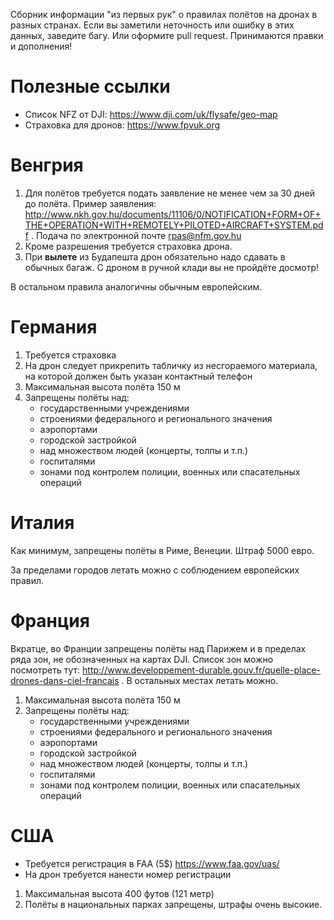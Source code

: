 Сборник информации "из первых рук" о правилах полётов на дронах в разных странах. Если вы заметили неточность или ошибку в этих данных, заведите багу. Или оформите pull request. Принимаются правки и дополнения!

# Полезные ссылки

* Список NFZ от DJI: https://www.dji.com/uk/flysafe/geo-map
* Страховка для дронов: https://www.fpvuk.org

# Венгрия

1. Для полётов требуется подать заявление не менее чем за 30 дней до полёта. Пример заявления: http://www.nkh.gov.hu/documents/11106/0/NOTIFICATION+FORM+OF+THE+OPERATION+WITH+REMOTELY+PILOTED+AIRCRAFT+SYSTEM.pdf . Подача по электронной почте rpas@nfm.gov.hu
2. Кроме разрешения требуется страховка дрона.
3. При **вылете** из Будапешта дрон обязательно надо сдавать в обычных багаж. С дроном в ручной клади вы не пройдёте досмотр!

В остальном правила аналогичны обычным европейским.

# Германия

1. Требуется страховка 
2. На дрон следует прикрепить табличку из несгораемого материала, на которой должен быть указан контактный телефон
3. Максимальная высота полёта 150 м
4. Запрещены полёты над:
   * государственными учреждениями
   * строениями федерального и регионального значения
   * аэропортами
   * городской застройкой
   * над множеством людей (концерты, толпы и т.п.)
   * госпиталями
   * зонами под контролем полиции, военных или спасательных операций

# Италия 

Как минимум, запрещены полёты в Риме, Венеции. Штраф 5000 евро.

За пределами городов летать можно с соблюдением европейских правил.

# Франция

Вкратце, во Франции запрещены полёты над Парижем и в пределах ряда зон, не обозначенных на картах DJI. Список зон можно посмотреть тут: http://www.developpement-durable.gouv.fr/quelle-place-drones-dans-ciel-francais . В остальных местах летать можно.

1. Максимальная высота полёта 150 м
2. Запрещены полёты над:
   * государственными учреждениями
   * строениями федерального и регионального значения
   * аэропортами
   * городской застройкой
   * над множеством людей (концерты, толпы и т.п.)
   * госпиталями
   * зонами под контролем полиции, военных или спасательных операций

# США

* Требуется регистрация в FAA (5$) https://www.faa.gov/uas/
* На дрон требуется нанести номер регистрации

1. Максимальная высота 400 футов (121 метр)
2. Полёты в национальных парках запрещены, штрафы очень высокие.

